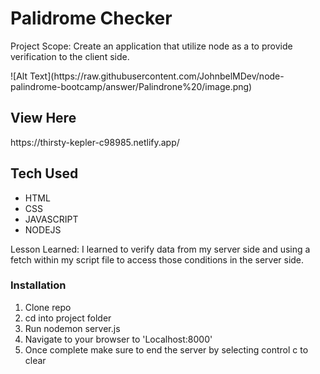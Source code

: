 
<h1> Palidrome Checker </h1>

<p> Project Scope: Create an application that utilize node as a to provide verification to the client side. </p>
      ![Alt Text](https://raw.githubusercontent.com/JohnbelMDev/node-palindrome-bootcamp/answer/Palindrone%20/image.png)

<h2> View Here </h2>
https://thirsty-kepler-c98985.netlify.app/
<h2> Tech Used </h2>
  <ul> 
  <li> HTML</li>
    <li>CSS</li>
  <li> JAVASCRIPT</li>
  <li>NODEJS</li>
  </ul>

Lesson Learned:
I learned to verify data from my  server side and using a fetch within my script file to access those conditions in the server side. 

<h3> Installation </h3>
     <ol> 
  <li> Clone repo </li>
    <li> cd into project folder  </li>
  <li> Run nodemon server.js </li>
  <li> Navigate to your browser to 'Localhost:8000' </li>
    <li>Once complete make sure to end the server by selecting control c to clear</li>
  </ol>



